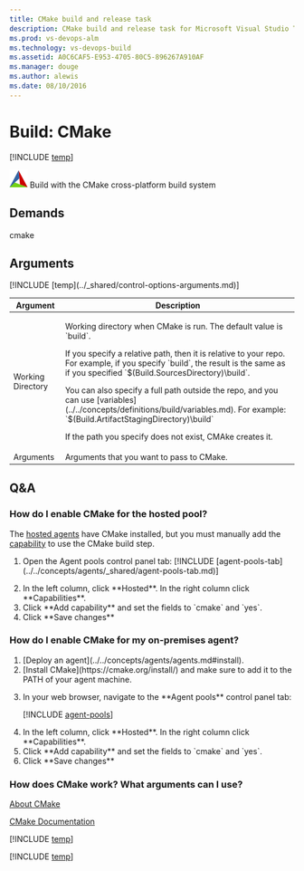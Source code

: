 ```yaml
---
title: CMake build and release task
description: CMake build and release task for Microsoft Visual Studio Team Services (VSTS) and Microsoft Team Foundation Server (TFS)
ms.prod: vs-devops-alm
ms.technology: vs-devops-build
ms.assetid: A0C6CAF5-E953-4705-80C5-896267A910AF
ms.manager: douge
ms.author: alewis
ms.date: 08/10/2016
---
```


# Build: CMake

[!INCLUDE [temp](../../_shared/version-tfs-2015-rtm.md)]

![](_img/cmake.png) Build with the CMake cross-platform build system

## Demands

cmake

## Arguments

<table>
<thead>
<tr>
<th>Argument</th>
<th>Description</th>
</tr>
</thead>
<tr>
<td>Working Directory</td>
<td>
<p>Working directory when CMake is run. The default value is `build`.</p>
<p>If you specify a relative path, then it is relative to your repo. For example, if you specify `build`, the result is the same as if you specified `$(Build.SourcesDirectory)\build`.</p>
<p>You can also specify a full path outside the repo, and you can use [variables](../../concepts/definitions/build/variables.md). For example: `$(Build.ArtifactStagingDirectory)\build`</p>
 <p>If the path you specify does not exist, CMAke creates it.</p>
</td>
</tr>
<tr>
<td>Arguments</td>
<td>
Arguments that you want to pass to CMake.
</td>
</tr>
[!INCLUDE [temp](../_shared/control-options-arguments.md)]
</table>


## Q&A
<!-- BEGINSECTION class="md-qanda" -->

### How do I enable CMake for the hosted pool?

The [hosted agents](../../concepts/agents/hosted.md) have CMake installed, but you must manually add the [capability](../../concepts/agents/agents.md#capabilities) to use the CMake build step.

<ol>
<li><p>Open the Agent pools control panel tab:
[!INCLUDE [agent-pools-tab](../../concepts/agents/_shared/agent-pools-tab.md)]
</li>

<li>In the left column, click **Hosted**. In the right column click **Capabilities**.</li>

<li>Click **Add capability** and set the fields to `cmake` and `yes`.</li>

<li>Click **Save changes**</li>
</ol>

### How do I enable CMake for my on-premises agent?

<ol>
<li>[Deploy an agent](../../concepts/agents/agents.md#install).</li>

<li>[Install CMake](https://cmake.org/install/) and make sure to add it to the PATH of your agent machine.</li>


<li><p>In your web browser, navigate to the **Agent pools** control panel tab:</p>

[!INCLUDE [agent-pools](../../concepts/agents/_shared/agent-pools-tab.md)]

</li>

<li>In the left column, click **Hosted**. In the right column click **Capabilities**. </li>

<li>Click **Add capability** and set the fields to `cmake` and `yes`.</li>

<li>Click **Save changes**</li>
</ol>


### How does CMake work? What arguments can I use?

[About CMake](https://cmake.org/overview/)

[CMake Documentation](https://cmake.org/documentation/)


[!INCLUDE [temp](../../_shared/qa-agents.md)]

[!INCLUDE [temp](../../_shared/qa-versions.md)]

<!-- ENDSECTION -->

